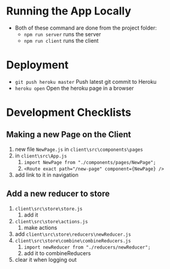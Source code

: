 # Running the App Locally

-  Both of these command are done from the project folder:
   -  `npm run server` runs the server
   -  `npm run client` runs the client

# Deployment

-  `git push heroku master` Push latest git commit to Heroku
-  `heroku open` Open the heroku page in a browser

# Development Checklists

## Making a new Page on the Client

1. new file `NewPage.js` in `client\src\components\pages`
2. in `client\src\App.js`
   1. `import NewPage from "./components/pages/NewPage";`
   2. `<Route exact path="/new-page" component={NewPage} />`
3. add link to it in navigation

## Add a new reducer to store

1. `client\src\store\store.js`
   1. add it
2. `client\src\store\actions.js`
   1. make actions
3. add `client\src\store\reducers\newReducer.js`
4. `client\src\store\combine\combineReducers.js`
   1. `import newReducer from "./reducers/newReducer";`
   2. add it to combineReducers
5. clear it when logging out
